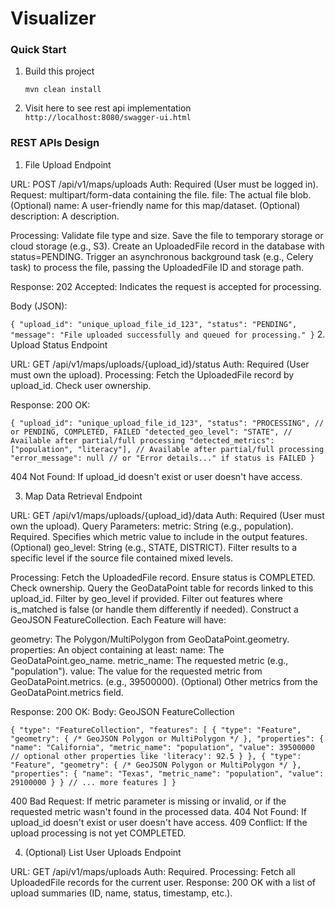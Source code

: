 # Visualizer

### Quick Start
1. Build this project

    ``
    mvn clean install
    ``

2. Visit here to see rest api implementation
   ``
http://localhost:8080/swagger-ui.html
   ``

### REST APIs Design
1. File Upload Endpoint

URL: POST /api/v1/maps/uploads
Auth: Required (User must be logged in).
Request: multipart/form-data containing the file.
file: The actual file blob.
(Optional) name: A user-friendly name for this map/dataset.
(Optional) description: A description.

Processing:
Validate file type and size.
Save the file to temporary storage or cloud storage (e.g., S3).
Create an UploadedFile record in the database with status=PENDING.
Trigger an asynchronous background task (e.g., Celery task) to process the file, passing the UploadedFile ID and storage path.

Response:
202 Accepted: Indicates the request is accepted for processing.

Body (JSON):

``
{
  "upload_id": "unique_upload_file_id_123",
  "status": "PENDING",
  "message": "File uploaded successfully and queued for processing."
}
``
2. Upload Status Endpoint

URL: GET /api/v1/maps/uploads/{upload_id}/status
Auth: Required (User must own the upload).
Processing:
Fetch the UploadedFile record by upload_id.
Check user ownership.

Response:
200 OK:

``
{
  "upload_id": "unique_upload_file_id_123",
  "status": "PROCESSING", // or PENDING, COMPLETED, FAILED
  "detected_geo_level": "STATE", // Available after partial/full processing
  "detected_metrics": ["population", "literacy"], // Available after partial/full processing
  "error_message": null // or "Error details..." if status is FAILED
}
``

404 Not Found: If upload_id doesn't exist or user doesn't have access.

3. Map Data Retrieval Endpoint

URL: GET /api/v1/maps/uploads/{upload_id}/data
Auth: Required (User must own the upload).
Query Parameters:
metric: String (e.g., population). Required. Specifies which metric value to include in the output features.
(Optional) geo_level: String (e.g., STATE, DISTRICT). Filter results to a specific level if the source file contained mixed levels.

Processing:
Fetch the UploadedFile record. Ensure status is COMPLETED. Check ownership.
Query the GeoDataPoint table for records linked to this upload_id.
Filter by geo_level if provided.
Filter out features where is_matched is false (or handle them differently if needed).
Construct a GeoJSON FeatureCollection. Each Feature will have:
   
geometry: The Polygon/MultiPolygon from GeoDataPoint.geometry.
properties: An object containing at least:
name: The GeoDataPoint.geo_name.
metric_name: The requested metric (e.g., "population").
value: The value for the requested metric from GeoDataPoint.metrics. (e.g., 39500000).
(Optional) Other metrics from the GeoDataPoint.metrics field.

Response:
200 OK:
Body: GeoJSON FeatureCollection

``
{
  "type": "FeatureCollection",
  "features": [
    {
      "type": "Feature",
      "geometry": { /* GeoJSON Polygon or MultiPolygon */ },
      "properties": {
        "name": "California",
        "metric_name": "population",
        "value": 39500000
        // optional other properties like 'literacy': 92.5
      }
    },
    {
      "type": "Feature",
      "geometry": { /* GeoJSON Polygon or MultiPolygon */ },
      "properties": {
        "name": "Texas",
        "metric_name": "population",
        "value": 29100000
      }
    }
    // ... more features
  ]
}
``

400 Bad Request: If metric parameter is missing or invalid, or if the requested metric wasn't found in the processed data.
404 Not Found: If upload_id doesn't exist or user doesn't have access.
409 Conflict: If the upload processing is not yet COMPLETED.

4. (Optional) List User Uploads Endpoint

URL: GET /api/v1/maps/uploads
Auth: Required.
Processing: Fetch all UploadedFile records for the current user.
Response: 200 OK with a list of upload summaries (ID, name, status, timestamp, etc.).

